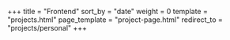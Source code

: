 +++
title = "Frontend"
sort_by = "date"
weight = 0
template = "projects.html"
page_template = "project-page.html"
redirect_to = "projects/personal"
+++
